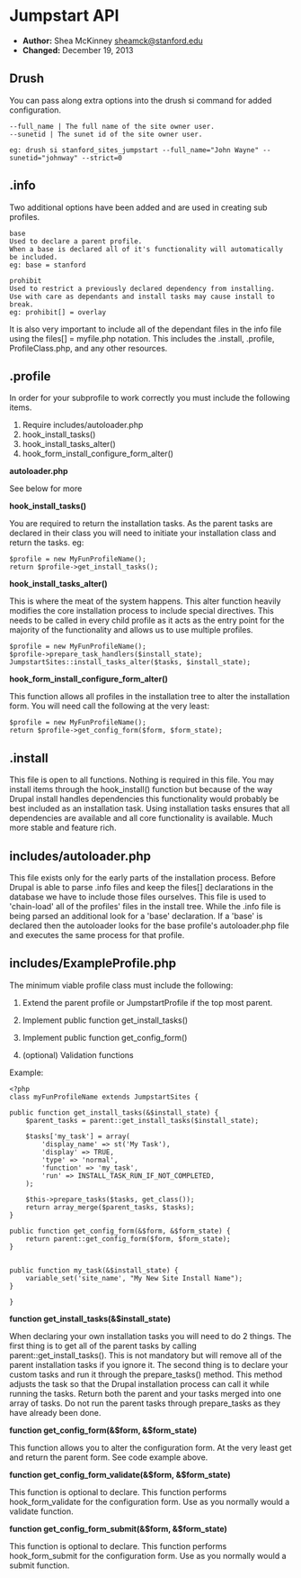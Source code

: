 # Jumpstart API
* **Author:** Shea McKinney <sheamck@stanford.edu>
* **Changed:** December 19, 2013

## Drush

You can pass along extra options into the drush si command for added configuration.

    --full_name | The full name of the site owner user.
    --sunetid | The sunet id of the site owner user.

    eg: drush si stanford_sites_jumpstart --full_name="John Wayne" --sunetid="johnway" --strict=0

## .info

Two additional options have been added and are used in creating sub profiles.

    base
    Used to declare a parent profile.
    When a base is declared all of it's functionality will automatically be included.
    eg: base = stanford

    prohibit
    Used to restrict a previously declared dependency from installing.
    Use with care as dependants and install tasks may cause install to break.
    eg: prohibit[] = overlay

It is also very important to include all of the dependant files in the info file using the files[] = myfile.php notation. This includes the .install, .profile, ProfileClass.php, and any other resources.

## .profile

In order for your subprofile to work correctly you must include the following items.

1. Require includes/autoloader.php
2. hook_install_tasks()
3. hook_install_tasks_alter()
4. hook_form_install_configure_form_alter()

**autoloader.php**

See below for more

**hook_install_tasks()**

You are required to return the installation tasks. As the parent tasks are declared in their class you will need to initiate your installation class and return the tasks. eg:

    $profile = new MyFunProfileName();
    return $profile->get_install_tasks();

**hook_install_tasks_alter()**

This is where the meat of the system happens. This alter function heavily modifies the core installation process to include special directives. This needs to be called in every child profile as it acts as the entry point for the majority of the functionality and allows us to use multiple profiles.

    $profile = new MyFunProfileName();
    $profile->prepare_task_handlers($install_state);
    JumpstartSites::install_tasks_alter($tasks, $install_state);

**hook_form_install_configure_form_alter()**

This function allows all profiles in the installation tree to alter the installation form. You will need call the following at the very least:

    $profile = new MyFunProfileName();
    return $profile->get_config_form($form, $form_state);

## .install

This file is open to all functions. Nothing is required in this file. You may install items through the hook_install() function but because of the way Drupal install handles dependencies this functionality would probably be best included as an installation task. Using installation tasks ensures that all dependencies are available and all core functionality is available. Much more stable and feature rich.

## includes/autoloader.php

This file exists only for the early parts of the installation process. Before Drupal is able to parse .info files and keep the files[] declarations in the database we have to include those files ourselves. This file is used to 'chain-load' all of the profiles' files in the install tree. While the .info file is being parsed an additional look for a 'base' declaration. If a 'base' is declared then the autoloader looks for the base profile's autoloader.php file and executes the same process for that profile.

## includes/ExampleProfile.php

The minimum viable profile class must include the following:

1. Extend the parent profile or JumpstartProfile if the top most parent.
2. Implement public function get_install_tasks()
3. Implement public function get_config_form()

4. (optional) Validation functions

Example:

    <?php
    class myFunProfileName extends JumpstartSites {

    public function get_install_tasks(&$install_state) {
        $parent_tasks = parent::get_install_tasks($install_state);

	    $tasks['my_task'] = array(
		    'display_name' => st('My Task'),
		    'display' => TRUE,
		    'type' => 'normal',
		    'function' => 'my_task',
		    'run' => INSTALL_TASK_RUN_IF_NOT_COMPLETED,
	    );

	    $this->prepare_tasks($tasks, get_class());
	    return array_merge($parent_tasks, $tasks);
    }

    public function get_config_form(&$form, &$form_state) {
        return parent::get_config_form($form, $form_state);
    }


    public function my_task(&$install_state) {
    	variable_set('site_name', "My New Site Install Name");
    }

    }


**function get_install_tasks(&$install_state)**

When declaring your own installation tasks you will need to do 2 things. The first thing is to get all of the parent tasks by calling parent::get_install_tasks(). This is not mandatory but will remove all of the parent installation tasks if you ignore it. The second thing is to declare your custom tasks and run it through the prepare_tasks() method. This method adjusts the task so that the Drupal installation process can call it while running the tasks. Return both the parent and your tasks merged into one array of tasks. Do not run the parent tasks through prepare_tasks as they have already been done.

**function get_config_form(&$form, &$form_state)**

This function allows you to alter the configuration form. At the very least get and return the parent form. See code example above.

**function get_config_form_validate(&$form, &$form_state)**

This function is optional to declare. This function performs hook_form_validate for the configuration form. Use as you normally would a validate function.

**function get_config_form_submit(&$form, &$form_state)**

This function is optional to declare. This function performs hook_form_submit for the configuration form. Use as you normally would a submit function.
